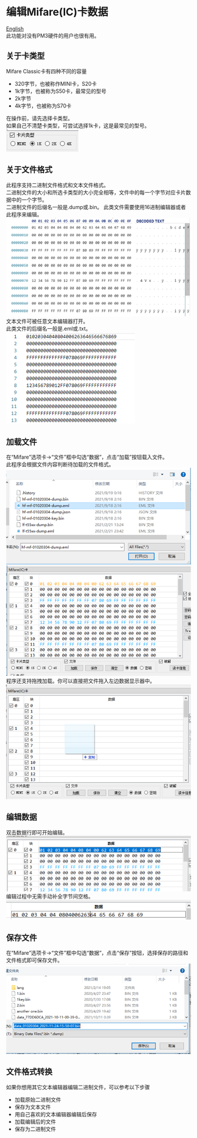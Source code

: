 # 编辑Mifare(IC)卡数据

[English](Edit_Mifare_Classic_data.md)  
此功能对没有PM3硬件的用户也很有用。  

## 关于卡类型
Mifare Classic卡有四种不同的容量  
+ 320字节，也被称作MINI卡，S20卡  
+ 1k字节，也被称为S50卡，最常见的型号  
+ 2k字节  
+ 4k字节，也被称为S70卡  

在操作前，请先选择卡类型。  
如果自己不清楚卡类型，可尝试选择1k卡，这是最常见的型号。  
![](cardtype_zh_CN.png)  

## 关于文件格式
此程序支持二进制文件格式和文本文件格式。  
二进制文件的大小和所选卡类型的大小完全相等，文件中的每一个字节对应卡片数据中的一个字节。  
二进制文件的后缀名一般是.dump或.bin。
此类文件需要使用16进制编辑器或者此程序来编辑。  
![](binary_file.png)  
文本文件可被任意文本编辑器打开。  
此类文件的后缀名一般是.eml或.txt。  
![](text_file.png)  

## 加载文件
在“Mifare”选项卡->“文件”框中勾选“数据”，点击“加载”按钮载入文件。  
此程序会根据文件内容判断待加载的文件格式。  
![](load.png)  
![](after_load_zh_CN.png)  
程序还支持拖拽加载。你可以直接把文件拖入左边数据显示器中。  
![](drag_zh_CN.png)  

## 编辑数据
双击数据行即可开始编辑。  
![](edit_zh_CN.png)  
编辑过程中无需手动补全字节间空格。  
![](edit_nospace_zh_CN.png)  

## 保存文件
在“Mifare”选项卡->“文件”框中勾选“数据”，点击“保存”按钮，选择保存的路径和文件格式即可保存文件。  
![](save.png)  

## 文件格式转换
如果你想用其它文本编辑器编辑二进制文件，可以参考以下步骤
+ 加载原始二进制文件  
+ 保存为文本文件  
+ 用自己喜欢的文本编辑器编辑后保存  
+ 加载编辑后的文件  
+ 保存为二进制文件  